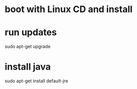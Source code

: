 
# boot with Linux CD and install 



# run updates
sudo apt-get upgrade

# install java
sudo apt-get install default-jre
